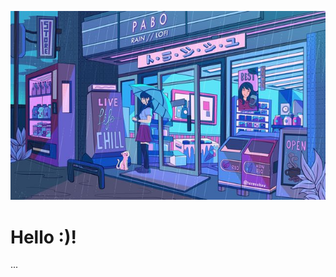 ![Background](https://github.com/Yumekerol/Yumekerol/blob/main/MeninaeGato.jpg)

# Hello :)!
...





